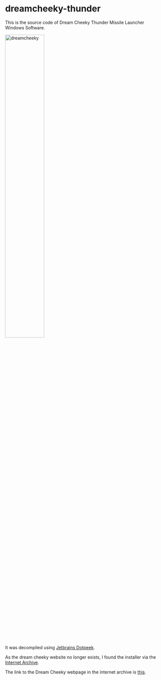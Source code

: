 # dreamcheeky-thunder
This is the source code of Dream Cheeky Thunder Missile Launcher Windows Software.

<img src="https://github.com/rodrigoreis/dreamcheeky-thunder/blob/master/docs/dreamcheeky-thunder-ss.png?raw=true" alt="dreamcheeky" width="50%">

It was decompiled using [Jetbrains Dotpeek](https://www.jetbrains.com/pt-br/decompiler/).

As the dream cheeky website no longer exists, I found the installer via the [Internet Archive](https://web.archive.org/).

The link to the Dream Cheeky webpage in the internet archive is [this](https://web.archive.org/web/20130215212448/http://dreamcheeky.com/download-support).
